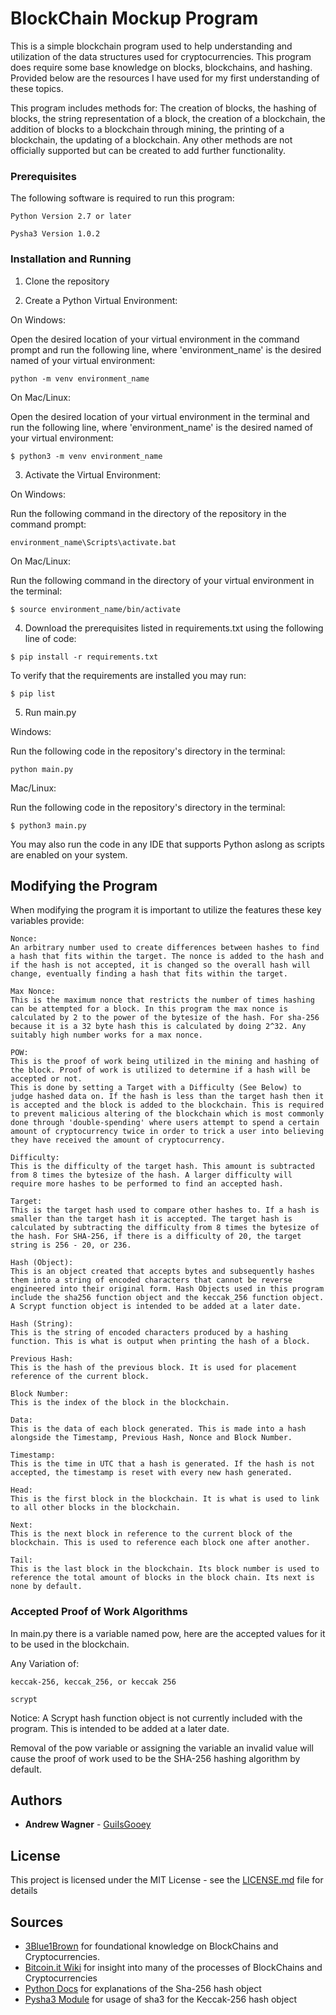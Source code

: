 # BlockChain Mockup Program

This is a simple blockchain program used to help understanding and utilization of the data structures used for cryptocurrencies. This program does require some base knowledge on blocks, blockchains, and hashing. Provided below are the resources I have used for my first understanding of these topics. 

This program includes methods for: The creation of blocks, the hashing of blocks, the string representation of a block, the creation of a blockchain, the addition of blocks to a blockchain through mining, the printing of a blockchain, the updating of a blockchain. Any other methods are not officially supported but can be created to add further functionality. 

### Prerequisites

The following software is required to run this program:

```
Python Version 2.7 or later
```

```
Pysha3 Version 1.0.2
```

### Installation and Running 

1. Clone the repository

2. Create a Python Virtual Environment: 

On Windows:

Open the desired location of your virtual environment in the command prompt and run the following line, where 'environment_name' is the desired named of your virtual environment:

```
python -m venv environment_name
```

On Mac/Linux:

Open the desired location of your virtual environment in the terminal and run the following line, where 'environment_name' is the desired named of your virtual environment:

```
$ python3 -m venv environment_name
```

3. Activate the Virtual Environment:

On Windows:

Run the following command in the directory of the repository in the command prompt:

```
environment_name\Scripts\activate.bat
```

On Mac/Linux:

Run the following command in the directory of your virtual environment in the terminal:

```
$ source environment_name/bin/activate
```

4. Download the prerequisites listed in requirements.txt using the following line of code:

```
$ pip install -r requirements.txt
```

To verify that the requirements are installed you may run:

```
$ pip list
```

5. Run main.py

Windows:

Run the following code in the repository's directory in the terminal:

```
python main.py
```

Mac/Linux:

Run the following code in the repository's directory in the terminal:

```
$ python3 main.py
```

You may also run the code in any IDE that supports Python aslong as scripts are enabled on your system. 


## Modifying the Program

When modifying the program it is important to utilize the features these key variables provide:

    Nonce: 
    An arbitrary number used to create differences between hashes to find a hash that fits within the target. The nonce is added to the hash and if the hash is not accepted, it is changed so the overall hash will change, eventually finding a hash that fits within the target. 

    Max Nonce: 
    This is the maximum nonce that restricts the number of times hashing can be attempted for a block. In this program the max nonce is calculated by 2 to the power of the bytesize of the hash. For sha-256 because it is a 32 byte hash this is calculated by doing 2^32. Any suitably high number works for a max nonce. 

    POW: 
    This is the proof of work being utilized in the mining and hashing of the block. Proof of work is utilized to determine if a hash will be accepted or not.
    This is done by setting a Target with a Difficulty (See Below) to judge hashed data on. If the hash is less than the target hash then it is accepted and the block is added to the blockchain. This is required to prevent malicious altering of the blockchain which is most commonly done through 'double-spending' where users attempt to spend a certain amount of cryptocurrency twice in order to trick a user into believing they have received the amount of cryptocurrency. 

    Difficulty: 
    This is the difficulty of the target hash. This amount is subtracted from 8 times the bytesize of the hash. A larger difficulty will require more hashes to be performed to find an accepted hash. 

    Target: 
    This is the target hash used to compare other hashes to. If a hash is smaller than the target hash it is accepted. The target hash is calculated by subtracting the difficulty from 8 times the bytesize of the hash. For SHA-256, if there is a difficulty of 20, the target string is 256 - 20, or 236. 

    Hash (Object): 
    This is an object created that accepts bytes and subsequently hashes them into a string of encoded characters that cannot be reverse engineered into their original form. Hash Objects used in this program include the sha256 function object and the keccak_256 function object. A Scrypt function object is intended to be added at a later date. 

    Hash (String): 
    This is the string of encoded characters produced by a hashing function. This is what is output when printing the hash of a block. 

    Previous Hash: 
    This is the hash of the previous block. It is used for placement reference of the current block. 

    Block Number: 
    This is the index of the block in the blockchain. 

    Data: 
    This is the data of each block generated. This is made into a hash alongside the Timestamp, Previous Hash, Nonce and Block Number. 

    Timestamp: 
    This is the time in UTC that a hash is generated. If the hash is not accepted, the timestamp is reset with every new hash generated. 

    Head: 
    This is the first block in the blockchain. It is what is used to link to all other blocks in the blockchain. 

    Next: 
    This is the next block in reference to the current block of the blockchain. This is used to reference each block one after another. 

    Tail: 
    This is the last block in the blockchain. Its block number is used to reference the total amount of blocks in the block chain. Its next is none by default.

### Accepted Proof of Work Algorithms

In main.py there is a variable named pow, here are the accepted values for it to be used in the blockchain. 

Any Variation of:

```
keccak-256, keccak_256, or keccak 256
```
```
scrypt
```
Notice: A Scrypt hash function object is not currently included with the program. This is intended to be added at a later date. 

Removal of the pow variable or assigning the variable an invalid value will cause the proof of work used to be the SHA-256 hashing algorithm by default.

## Authors

* **Andrew Wagner** - [GuiIsGooey](https://github.com/guiisgooey)

## License

This project is licensed under the MIT License - see the [LICENSE.md](LICENSE.md) file for details

## Sources

* [3Blue1Brown](https://www.youtube.com/watch?v=bBC-nXj3Ng4) for foundational knowledge on BlockChains and Cryptocurrencies. 
* [Bitcoin.it Wiki](https://en.bitcoin.it/) for insight into many of the processes of BlockChains and Cryptocurrencies
* [Python Docs](https://docs.python.org/3/library/hashlib.html) for explanations of the Sha-256 hash object
* [Pysha3 Module](https://pypi.org/project/pysha3/) for usage of sha3 for the Keccak-256 hash object